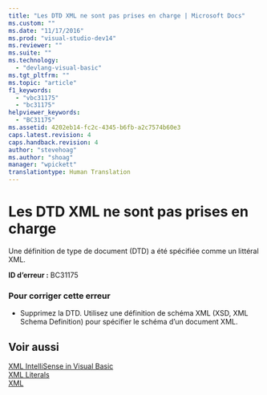 ```yaml
---
title: "Les DTD XML ne sont pas prises en charge | Microsoft Docs"
ms.custom: ""
ms.date: "11/17/2016"
ms.prod: "visual-studio-dev14"
ms.reviewer: ""
ms.suite: ""
ms.technology: 
  - "devlang-visual-basic"
ms.tgt_pltfrm: ""
ms.topic: "article"
f1_keywords: 
  - "vbc31175"
  - "bc31175"
helpviewer_keywords: 
  - "BC31175"
ms.assetid: 4202eb14-fc2c-4345-b6fb-a2c7574b60e3
caps.latest.revision: 4
caps.handback.revision: 4
author: "stevehoag"
ms.author: "shoag"
manager: "wpickett"
translationtype: Human Translation
---
```

# Les DTD XML ne sont pas prises en charge
Une définition de type de document \(DTD\) a été spécifiée comme un littéral XML.  
  
 **ID d’erreur :** BC31175  
  
### Pour corriger cette erreur  
  
-   Supprimez la DTD. Utilisez une définition de schéma XML \(XSD, XML Schema Definition\) pour spécifier le schéma d’un document XML.  
  
## Voir aussi  
 [XML IntelliSense in Visual Basic](../../visual-basic/programming-guide/language-features/xml/xml-intellisense.md)   
 [XML Literals](../../visual-basic/language-reference/xml-literals/index.md)   
 [XML](../../visual-basic/programming-guide/language-features/xml/index.md)